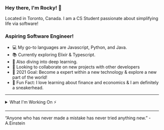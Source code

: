 
### Hey there, I'm Rocky! 👋
<p>
Located in Toronto, Canada. I am a CS Student passionate about simplifying life via software! 

### Aspiring Software Engineer!
- 💻 My go-to languages are Javascript, Python, and Java. 
- 📚 Currently exploring Elixir & Typescript. 
- 📌 Also diving into deep learning.
- 🤝 Looking to collaborate on new projects with other developers
- 🧱 2021 Goal: Become a expert within a new technology & explore a new part of the world!
- 👟 Fun Fact: I love learning about finance and economics & I am definitely a sneakerhead.

</p>

---

<details>
<summary>What I'm Working On ⚡</summary>
<p>
    
### Portfolio Page (Revised):
- React.Js, Node.js, Javascript
  
### Automated NFT Minting with multiple wallets
- Typescript
  
### Algorithmetic crypto trading, based on moving averages (MA) and relative strenght index (RSI)
- Python

### ...

</p>
</details>



---

“Anyone who has never made a mistake has never tried anything new.” - A.Einstein 
